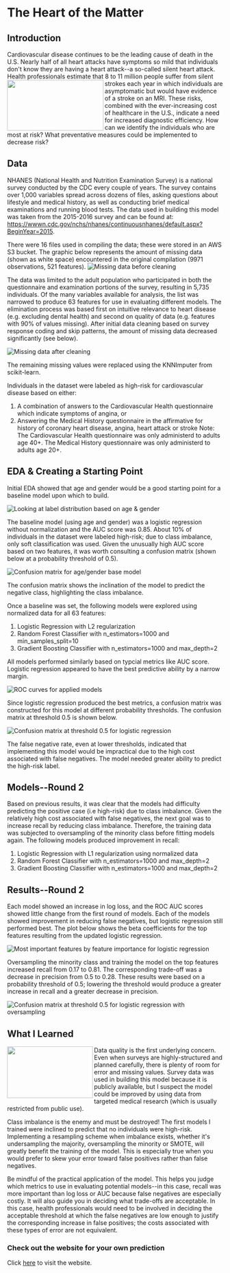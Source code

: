 # The Heart of the Matter

## Introduction

<p>Cardiovascular disease continues to be the leading cause of death in the U.S.  Nearly half of all heart attacks have symptoms so mild that individuals don't know they are having a heart attack--a so-called silent heart attack.  Health professionals estimate that 8 to 11 million people suffer from silent strokes <img align="left" width="225" height="118" src="img/marcelo-leal-k7ll1hpdhFA-unsplash.jpg"> each year in which individuals are asymptomatic but would have evidence of a stroke on an MRI.  These risks, combined with the ever-increasing cost of healthcare in the U.S., indicate a need for increased diagnostic efficiency.  How can we identify the individuals who are most at risk?  What preventative measures could be implemented to decrease risk?</p>

## Data

NHANES (National Health and Nutrition Examination Survey) is a national survey conducted by the CDC every couple of years.  The survey contains over 1,000 variables spread across dozens of files, asking questions about lifestyle and medical history, as well as conducting brief medical examinations and running blood tests.
The data used in building this model was taken from the 2015-2016 survey and can be found at:  
https://wwwn.cdc.gov/nchs/nhanes/continuousnhanes/default.aspx?BeginYear=2015.

There were 16 files used in compiling the data; these were stored in an AWS S3 bucket. The graphic below represents the amount of missing data (shown as white space) encountered in the original compilation (9971 observations, 521 features).
![Missing data before cleaning](img/missing_before.png)

The data was limited to the adult population who participated in both the questionnaire and examination portions of the survey, resulting in 5,735 individuals.  Of the many variables available for analysis, the list was narrowed to produce 63 features for use in evaluating different models.  The elimination process was based first on intuitive relevance to heart disease (e.g. excluding dental health) and second on quality of data (e.g. features with 90% of values missing). After initial data cleaning based on survey response coding and skip patterns, the amount of missing data decreased significantly (see below).

![Missing data after cleaning](img/missing_after.png)

The remaining missing values were replaced using the KNNImputer from scikit-learn.

Individuals in the dataset were labeled as high-risk for cardiovascular disease based on either:

1. A combination of answers to the Cardiovascular Health questionnaire which indicate symptoms of angina, or
2. Answering the Medical History questionnaire in the affirmative for history of coronary heart disease, angina, heart attack or stroke 
Note: The Cardiovascular Health questionnaire was only administerd to adults age 40+.  The Medical History questionnaire was only administerd to adults age 20+.

## EDA & Creating a Starting Point

Initial EDA showed that age and gender would be a good starting point for a baseline model upon which to build.

![Looking at label distribution based on age & gender](img/age_gender_dist.png)

The baseline model (using age and gender) was a logistic regression without normalization and the AUC score was 0.85.  About 10% of individuals in the dataset were labeled high-risk; due to class imbalance, only soft classification was used.  Given the unusually high AUC score based on two features, it was worth consulting a confusion matrix (shown below at a probability threshold of 0.5).

![Confusion matrix for age/gender base model](img/cf_base_model.png)

The confusion matrix shows the inclination of the model to predict the negative class, highlighting the class imbalance.

Once a baseline was set, the following models were explored using normalized data for all 63 features:

1. Logistic Regression with L2 regularization
2. Random Forest Classifier with n_estimators=1000 and min_samples_split=10
3. Gradient Boosting Classifier with n_estimators=1000 and max_depth=2

All models performed similarly based on typcial metrics like AUC score.  Logistic regression appeared to have the best predictive ability by a narrow margin.

![ROC curves for applied models](img/roc_comparison.png)

Since logistic regression produced the best metrics, a confusion matrix was constructed for this model at different probability thresholds.  The confusion matrix at threshold 0.5 is shown below.

![Confusion matrix at threshold 0.5 for logistic regression](img/cf_log5.png)

The false negative rate, even at lower thresholds, indicated that implementing this model would be impractical due to the high cost associated with false negatives.  The model needed greater ability to predict the high-risk label.

## Models--Round 2

Based on previous results, it was clear that the models had difficulty predicting the positive case (i.e high-risk) due to class imbalance.  Given the relatively high cost associated with false negatives, the next goal was to increase recall by reducing class imbalance.  Therefore, the training data was subjected to oversampling of the minority class before fitting models again. The following models produced improvement in recall:

1. Logistic Regression with L1 regularization using normalized data
2. Random Forest Classifier with n_estimators=1000 and max_depth=2
3. Gradient Boosting Classifier with n_estimators=1000 and max_depth=2


## Results--Round 2

Each model showed an increase in log loss, and the ROC AUC scores showed little change from the first round of models.  Each of the models showed improvement in reducing false negatives, but logistic regression still performed best. The plot below shows the beta coefficients for the top features resulting from the updated logistic regression.

![Most important features by feature importance for logistic regression](img/feature_importance_reduced.png)

Oversampling the minority class and training the model on the top features increased recall from 0.17 to 0.81.  The corresponding trade-off was a decrease in precision from 0.5 to 0.28.  These results were based on a probability threshold of 0.5; lowering the threshold would produce a greater increase in recall and a greater decrease in precision.

![Confusion matrix at threshold 0.5 for logistic regression with oversampling](img/cf_log_upsample_limited.png)

## What I Learned

<img align="left" width="200" height="120" src="img/element5-digital-OyCl7Y4y0Bk-unsplash.jpg">Data quality is the first underlying concern.  Even when surveys are highly-structured and planned carefully, there is plenty of room for error and missing values.  Survey data was used in building this model because it is publicly available, but I suspect the model could be improved by using data from targeted medical research (which is usually restricted from public use).

Class imbalance is the enemy and must be destroyed!  The first models I trained were inclined to predict that no individuals were high-risk.  Implementing a resampling scheme when imbalance exists, whether it's undersampling the majority, oversampling the minority or SMOTE, will greatly benefit the training of the model.  This is especially true when you would prefer to skew your error toward false positives rather than false negatives.

Be mindful of the practical application of the model.  This helps you judge which metrics to use in evaluating potential models--in this case, recall was more important than log loss or AUC because false negatives are especially costly.  It will also guide you in deciding what trade-offs are acceptable.  In this case, health professionals would need to be involved in deciding the acceptable threshold at which the false negatives are low enough to justify the corresponding increase in false positives; the costs associated with these types of error are not equivalent.

### Check out the website for your own prediction

Click [here](http://44.232.41.241) to visit the website.

